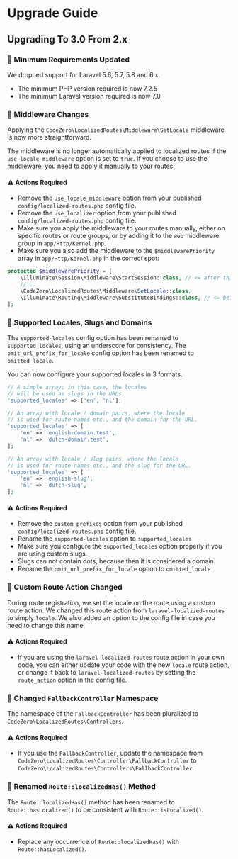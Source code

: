 # Upgrade Guide

## Upgrading To 3.0 From 2.x

### 📢 Minimum Requirements Updated

We dropped support for Laravel 5.6, 5.7, 5.8 and 6.x.

- The minimum PHP version required is now 7.2.5
- The minimum Laravel version required is now 7.0

### 📢 Middleware Changes

Applying the `CodeZero\LocalizedRoutes\Middleware\SetLocale` middleware is now more straightforward.

The middleware is no longer automatically applied to localized routes if the `use_locale_middleware` option is set to `true`.
If you choose to use the middleware, you need to apply it manually to your routes.

#### ⚠ Actions Required

- Remove the `use_locale_middleware` option from your published `config/localized-routes.php` config file.
- Remove the `use_localizer` option from your published `config/localized-routes.php` config file.
- Make sure you apply the middleware to your routes manually, either on specific routes or route groups, or by adding it to the `web` middleware group in `app/Http/Kernel.php`.
- Make sure you also add the middleware to the `$middlewarePriority` array in `app/Http/Kernel.php` in the correct spot:

```php
protected $middlewarePriority = [
    \Illuminate\Session\Middleware\StartSession::class, // <= after this
    //...
    \CodeZero\LocalizedRoutes\Middleware\SetLocale::class,
    \Illuminate\Routing\Middleware\SubstituteBindings::class, // <= before this
];
```
### 📢 Supported Locales, Slugs and Domains

The `supported-locales` config option has been renamed to `supported_locales`, using an underscore for consistency.
The `omit_url_prefix_for_locale` config option has been renamed to `omitted_locale`.

You can now configure your supported locales in 3 formats.

```php
// A simple array; in this case, the locales
// will be used as slugs in the URLs.
'supported_locales' => ['en', 'nl'];

// An array with locale / domain pairs, where the locale
// is used for route names etc., and the domain for the URL.
'supported_locales' => [
    'en' => 'english-domain.test',
    'nl' => 'dutch-domain.test',
];

// An array with locale / slug pairs, where the locale
// is used for route names etc., and the slug for the URL.
'supported_locales' => [
    'en' => 'english-slug',
    'nl' => 'dutch-slug',
];
```

#### ⚠ Actions Required

- Remove the `custom_prefixes` option from your published `config/localized-routes.php` config file.
- Rename the `supported-locales` option to `supported_locales`
- Make sure you configure the `supported_locales` option properly if you are using custom slugs.
- Slugs can not contain dots, because then it is considered a domain.
- Rename the `omit_url_prefix_for_locale` option to `omitted_locale`

### 📢 Custom Route Action Changed

During route registration, we set the locale on the route using a custom route action.
We changed this route action from `laravel-localized-routes` to simply `locale`.
We also added an option to the config file in case you need to change this name.

#### ⚠ Actions Required

- If you are using the `laravel-localized-routes` route action in your own code, you can either update your code with the new `locale` route action, or change it back to `laravel-localized-routes` by setting the `route_action` option in the config file.

### 📢 Changed `FallbackController` Namespace

The namespace of the `FallbackController` has been pluralized to `CodeZero\LocalizedRoutes\Controllers`.

#### ⚠ Actions Required

- If you use the `FallbackController`, update the namespace from `CodeZero\LocalizedRoutes\Controller\FallbackController` to `CodeZero\LocalizedRoutes\Controllers\FallbackController`.

### 📢 Renamed `Route::localizedHas()` Method

The `Route::localizedHas()` method has been renamed to `Route::hasLocalized()` to be consistent with `Route::isLocalized()`.

#### ⚠ Actions Required

- Replace any occurrence of `Route::localizedHas()` with `Route::hasLocalized()`.
